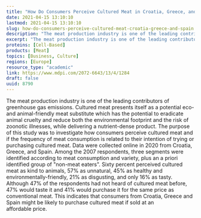 ```yaml
---
title: "How Do Consumers Perceive Cultured Meat in Croatia, Greece, and Spain?"
date: 2021-04-15 13:10:10
lastmod: 2021-04-15 13:10:10
slug: how-do-consumers-perceive-cultured-meat-croatia-greece-and-spain
description: "The meat production industry is one of the leading contributors of greenhouse gas emissions. Cultured meat presents itself as a potential eco- and animal-friendly meat substitute which has the potential to eradicate animal cruelty and reduce both the environmental footprint and the risk of zoonotic illnesses, while delivering a nutrient-dense product. The purpose of this study was to investigate how consumers perceive cultured meat and if the frequency of meat consumption is related to their intention of trying or purchasing cultured meat."
excerpt: "The meat production industry is one of the leading contributors of greenhouse gas emissions. Cultured meat presents itself as a potential eco- and animal-friendly meat substitute which has the potential to eradicate animal cruelty and reduce both the environmental footprint and the risk of zoonotic illnesses, while delivering a nutrient-dense product. The purpose of this study was to investigate how consumers perceive cultured meat and if the frequency of meat consumption is related to their intention of trying or purchasing cultured meat."
proteins: [Cell-Based]
products: [Meat]
topics: [Business, Culture]
regions: [Europe]
resource_type: "academic"
link: https://www.mdpi.com/2072-6643/13/4/1284
draft: false
uuid: 8790
---
```

The meat production industry is one of the leading contributors of
greenhouse gas emissions. Cultured meat presents itself as a potential
eco- and animal-friendly meat substitute which has the potential to
eradicate animal cruelty and reduce both the environmental footprint and
the risk of zoonotic illnesses, while delivering a nutrient-dense
product. The purpose of this study was to investigate how consumers
perceive cultured meat and if the frequency of meat consumption is
related to their intention of trying or purchasing cultured meat. Data
were collected online in 2020 from Croatia, Greece, and Spain. Among the
2007 respondents, three segments were identified according to meat
consumption and variety, plus an a priori identified group of "non-meat
eaters". Sixty percent perceived cultured meat as kind to animals, 57%
as unnatural, 45% as healthy and environmentally-friendly, 21% as
disgusting, and only 16% as tasty. Although 47% of the respondents had
not heard of cultured meat before, 47% would taste it and 41% would
purchase it for the same price as conventional meat. This indicates that
consumers from Croatia, Greece and Spain might be likely to purchase
cultured meat if sold at an affordable price.
